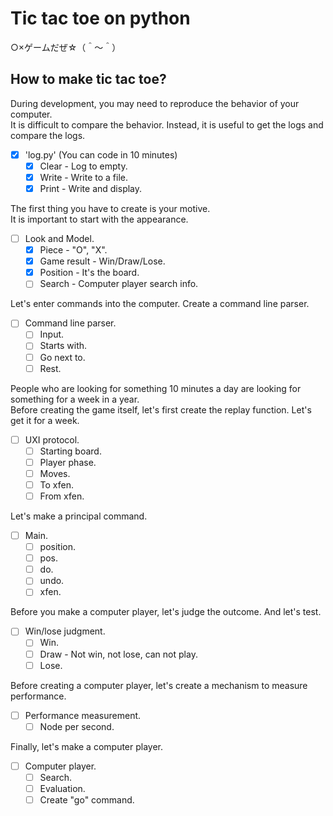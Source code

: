 # Tic tac toe on python

○×ゲームだぜ☆（＾～＾）  

## How to make tic tac toe?

During development, you may need to reproduce the behavior of your computer.  
It is difficult to compare the behavior. Instead, it is useful to get the logs and compare the logs.  

* [x] 'log.py' (You can code in 10 minutes)
  * [x] Clear - Log to empty.
  * [x] Write - Write to a file.
  * [x] Print - Write and display.

The first thing you have to create is your motive.  
It is important to start with the appearance.  

* [ ] Look and Model.
  * [x] Piece - "O", "X".
  * [x] Game result - Win/Draw/Lose.
  * [x] Position - It's the board.
  * [ ] Search - Computer player search info.

Let's enter commands into the computer. Create a command line parser.  

* [ ] Command line parser.
  * [ ] Input.
  * [ ] Starts with.
  * [ ] Go next to.
  * [ ] Rest.

People who are looking for something 10 minutes a day are looking for something for a week in a year.  
Before creating the game itself, let's first create the replay function. Let's get it for a week.  

* [ ] UXI protocol.
  * [ ] Starting board.
  * [ ] Player phase.
  * [ ] Moves.
  * [ ] To xfen.
  * [ ] From xfen.

Let's make a principal command.

* [ ] Main.
  * [ ] position.
  * [ ] pos.
  * [ ] do.
  * [ ] undo.
  * [ ] xfen.

Before you make a computer player, let's judge the outcome. And let's test.  

* [ ] Win/lose judgment.
  * [ ] Win.
  * [ ] Draw - Not win, not lose, can not play.
  * [ ] Lose.

Before creating a computer player, let's create a mechanism to measure performance.  

* [ ] Performance measurement.
  * [ ] Node per second.

Finally, let's make a computer player.

* [ ] Computer player.
  * [ ] Search.
  * [ ] Evaluation.
  * [ ] Create "go" command.
